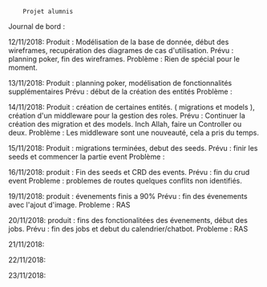         Projet alumnis 

Journal de bord : 

12/11/2018:
    Produit : Modélisation de la base de donnée, début des wireframes, recupération des diagrames de cas d'utilisation.
    Prévu : planning poker, fin des wireframes.
    Problème : Rien de spécial pour le moment.

13/11/2018:
    Produit : planning poker, modélisation de fonctionnalités supplémentaires
    Prévu : début de la création des entités
    Problème : 

14/11/2018:
    Produit : création de certaines entités. ( migrations et models ), création d'un middleware pour la gestion  des roles.
    Prévu : Continuer la création des migration et des models. Inch Allah, faire un Controller ou deux.
    Problème : Les middleware sont une nouveauté, cela a pris du temps.

15/11/2018:
    Produit : migrations terminées, debut des seeds.
    Prévu : finir les seeds et commencer la partie event
    Problème : 

16/11/2018:
    produit : Fin des seeds et CRD des events.
    Prévu : fin du crud event
    Probleme :	problemes de routes quelques conflits non identifiés.

19/11/2018:
    produit : évenements finis a 90%
    Prévu : fin des évenements avec l'ajout d'image.
    Probleme :	RAS

20/11/2018:
    produit : fins des fonctionalitées des évenements, début des jobs.
    Prévu : fin des jobs et debut du calendrier/chatbot.
    Probleme :	RAS

21/11/2018:

22/11/2018:

23/11/2018:
